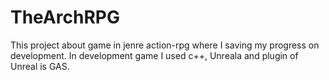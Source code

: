 # TheArchRPG

This project about game in jenre action-rpg where I saving my progress on development. In development game I used c++, Unreala and plugin of Unreal is GAS.
